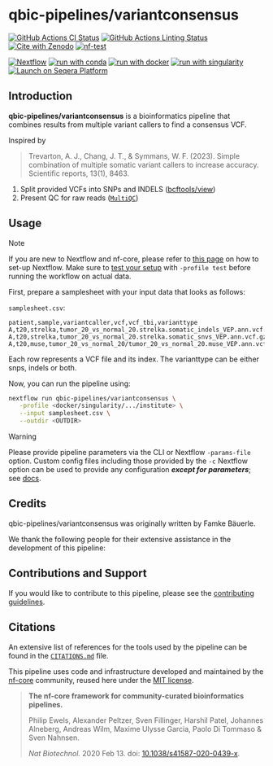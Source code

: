 # qbic-pipelines/variantconsensus

[![GitHub Actions CI Status](https://github.com/qbic-pipelines/variantconsensus/actions/workflows/ci.yml/badge.svg)](https://github.com/qbic-pipelines/variantconsensus/actions/workflows/ci.yml)
[![GitHub Actions Linting Status](https://github.com/qbic-pipelines/variantconsensus/actions/workflows/linting.yml/badge.svg)](https://github.com/qbic-pipelines/variantconsensus/actions/workflows/linting.yml)[![Cite with Zenodo](http://img.shields.io/badge/DOI-10.5281/zenodo.XXXXXXX-1073c8?labelColor=000000)](https://doi.org/10.5281/zenodo.XXXXXXX)
[![nf-test](https://img.shields.io/badge/unit_tests-nf--test-337ab7.svg)](https://www.nf-test.com)

[![Nextflow](https://img.shields.io/badge/nextflow%20DSL2-%E2%89%A524.04.2-23aa62.svg)](https://www.nextflow.io/)
[![run with conda](http://img.shields.io/badge/run%20with-conda-3EB049?labelColor=000000&logo=anaconda)](https://docs.conda.io/en/latest/)
[![run with docker](https://img.shields.io/badge/run%20with-docker-0db7ed?labelColor=000000&logo=docker)](https://www.docker.com/)
[![run with singularity](https://img.shields.io/badge/run%20with-singularity-1d355c.svg?labelColor=000000)](https://sylabs.io/docs/)
[![Launch on Seqera Platform](https://img.shields.io/badge/Launch%20%F0%9F%9A%80-Seqera%20Platform-%234256e7)](https://cloud.seqera.io/launch?pipeline=https://github.com/qbic-pipelines/variantconsensus)

## Introduction

**qbic-pipelines/variantconsensus** is a bioinformatics pipeline that combines results from multiple variant callers to find a consensus VCF.

Inspired by

> Trevarton, A. J., Chang, J. T., & Symmans, W. F. (2023). Simple combination of multiple somatic variant callers to increase accuracy. Scientific reports, 13(1), 8463.

1. Split provided VCFs into SNPs and INDELS ([bcftools/view](https://samtools.github.io/bcftools/bcftools.html))
2. Present QC for raw reads ([`MultiQC`](http://multiqc.info/))

## Usage

> [!NOTE]
> If you are new to Nextflow and nf-core, please refer to [this page](https://nf-co.re/docs/usage/installation) on how to set-up Nextflow. Make sure to [test your setup](https://nf-co.re/docs/usage/introduction#how-to-run-a-pipeline) with `-profile test` before running the workflow on actual data.

First, prepare a samplesheet with your input data that looks as follows:

`samplesheet.csv`:

```csv
patient,sample,variantcaller,vcf,vcf_tbi,varianttype
A,t20,strelka,tumor_20_vs_normal_20.strelka.somatic_indels_VEP.ann.vcf.gz,tumor_20_vs_normal_20.strelka.somatic_indels_VEP.ann.vcf.gz.tbi,indels
A,t20,strelka,tumor_20_vs_normal_20.strelka.somatic_snvs_VEP.ann.vcf.gz,tumor_20_vs_normal_20.strelka.somatic_snvs_VEP.ann.vcf.gz.tbi,snps
A,t20,muse,tumor_20_vs_normal_20/tumor_20_vs_normal_20.muse_VEP.ann.vcf.gz,tumor_20_vs_normal_20/tumor_20_vs_normal_20.muse_VEP.ann.vcf.gz.tbi,both
```

Each row represents a VCF file and its index. The varianttype can be either snps, indels or both.


Now, you can run the pipeline using:

```bash
nextflow run qbic-pipelines/variantconsensus \
   -profile <docker/singularity/.../institute> \
   --input samplesheet.csv \
   --outdir <OUTDIR>
```

> [!WARNING]
> Please provide pipeline parameters via the CLI or Nextflow `-params-file` option. Custom config files including those provided by the `-c` Nextflow option can be used to provide any configuration _**except for parameters**_; see [docs](https://nf-co.re/docs/usage/getting_started/configuration#custom-configuration-files).

## Credits

qbic-pipelines/variantconsensus was originally written by Famke Bäuerle.

We thank the following people for their extensive assistance in the development of this pipeline:

<!-- TODO nf-core: If applicable, make list of people who have also contributed -->

## Contributions and Support

If you would like to contribute to this pipeline, please see the [contributing guidelines](.github/CONTRIBUTING.md).

## Citations

<!-- TODO nf-core: Add citation for pipeline after first release. Uncomment lines below and update Zenodo doi and badge at the top of this file. -->
<!-- If you use qbic-pipelines/variantconsensus for your analysis, please cite it using the following doi: [10.5281/zenodo.XXXXXX](https://doi.org/10.5281/zenodo.XXXXXX) -->

<!-- TODO nf-core: Add bibliography of tools and data used in your pipeline -->

An extensive list of references for the tools used by the pipeline can be found in the [`CITATIONS.md`](CITATIONS.md) file.

This pipeline uses code and infrastructure developed and maintained by the [nf-core](https://nf-co.re) community, reused here under the [MIT license](https://github.com/nf-core/tools/blob/main/LICENSE).

> **The nf-core framework for community-curated bioinformatics pipelines.**
>
> Philip Ewels, Alexander Peltzer, Sven Fillinger, Harshil Patel, Johannes Alneberg, Andreas Wilm, Maxime Ulysse Garcia, Paolo Di Tommaso & Sven Nahnsen.
>
> _Nat Biotechnol._ 2020 Feb 13. doi: [10.1038/s41587-020-0439-x](https://dx.doi.org/10.1038/s41587-020-0439-x).
